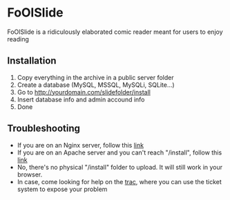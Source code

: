 FoOlSlide
=========

FoOlSlide is a ridiculously elaborated comic reader meant for users to enjoy reading

Installation
------------
1. Copy everything in the archive in a public server folder
2. Create a database (MySQL, MSSQL, MySQLi, SQLite...)
3. Go to http://yourdomain.com/slidefolder/install
4. Insert database info and admin accound info
5. Done


Troubleshooting
---------------

* If you are on an Nginx server, follow this [link](http://trac.foolrulez.com/foolslide/wiki/nginx_install)
* If you are on an Apache server and you can't reach "/install", follow this [link](http://trac.foolrulez.com/foolslide/wiki/apache_htaccess)
* No, there's no physical "/install" folder to upload. It will still work in your browser.
* In case, come looking for help on the [trac](http://trac.foolrulez.com/foolslide), where you can use the ticket system to expose your problem